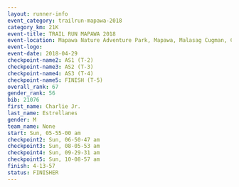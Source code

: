 ```yaml
---
layout: runner-info 
event_category: trailrun-mapawa-2018 
category_km: 21K 
event-title: TRAIL RUN MAPAWA 2018 
event-location: Mapawa Nature Adventure Park, Mapawa, Malasag Cugman, Cagayan de Oro Philippines 
event-logo: 
event-date: 2018-04-29 
checkpoint-name2: AS1 (T-2) 
checkpoint-name3: AS2 (T-3) 
checkpoint-name4: AS3 (T-4) 
checkpoint-name5: FINISH (T-5) 
overall_rank: 67
gender_rank: 56
bib: 21076
first_name: Charlie Jr.
last_name: Estrellanes
gender: M
team_name: None
start: Sun, 05-55-00 am
checkpoint2: Sun, 06-50-47 am
checkpoint3: Sun, 08-05-53 am
checkpoint4: Sun, 09-29-31 am
checkpoint5: Sun, 10-08-57 am
finish: 4-13-57
status: FINISHER
---
```

